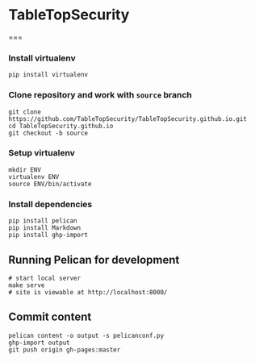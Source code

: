 # TableTopSecurity
===

### Install virtualenv
    pip install virtualenv

### Clone repository and work with `source` branch
    git clone https://github.com/TableTopSecurity/TableTopSecurity.github.io.git
    cd TableTopSecurity.github.io
    git checkout -b source 

### Setup virtualenv
    mkdir ENV
    virtualenv ENV
    source ENV/bin/activate

### Install dependencies
    pip install pelican
    pip install Markdown
    pip install ghp-import

## Running Pelican for development
    # start local server
    make serve
    # site is viewable at http://localhost:8000/

## Commit content
    pelican content -o output -s pelicanconf.py
    ghp-import output
    git push origin gh-pages:master

